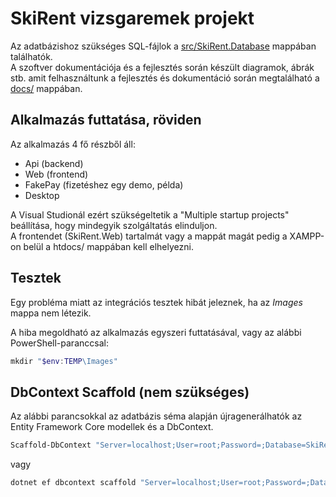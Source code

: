 # SkiRent vizsgaremek projekt

Az adatbázishoz szükséges SQL-fájlok a [src/SkiRent.Database](./src/SkiRent.Database/) mappában találhatók.  
A szoftver dokumentációja és a fejlesztés során készült diagramok, ábrák stb. amit felhasználtunk a fejlesztés és dokumentáció során megtalálható a [docs/](./docs/) mappában.

## Alkalmazás futtatása, röviden

Az alkalmazás 4 fő részből áll:

- Api (backend)
- Web (frontend)
- FakePay (fizetéshez egy demo, példa)
- Desktop

A Visual Studionál ezért szükségeltetik a "Multiple startup projects" beállítása, hogy mindegyik szolgáltatás elinduljon.  
A frontendet (SkiRent.Web) tartalmát vagy a mappát magát pedig a XAMPP-on belül a htdocs/ mappában kell elhelyezni.

## Tesztek

Egy probléma miatt az integrációs tesztek hibát jeleznek, ha az *Images* mappa nem létezik.

A hiba megoldható az alkalmazás egyszeri futtatásával, vagy az alábbi PowerShell-paranccsal:

```powershell
mkdir "$env:TEMP\Images"
```

## DbContext Scaffold (nem szükséges)

Az alábbi parancsokkal az adatbázis séma alapján újragenerálhatók az Entity Framework Core modellek és a DbContext.

```sh
Scaffold-DbContext "Server=localhost;User=root;Password=;Database=SkiRent;Port=3306" "Pomelo.EntityFrameworkCore.MySql" -ContextDir Data -OutputDir Data/Models -DataAnnotations -NoOnconfiguring
```

vagy

```sh
dotnet ef dbcontext scaffold "Server=localhost;User=root;Password=;Database=SkiRent;Port=3306" "Pomelo.EntityFrameworkCore.MySql" --context-dir Data --output-dir Data/Models --data-annotations --no-onconfiguring --project .\src\SkiRent.Api\
```
